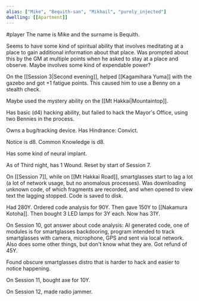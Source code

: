 ```yaml
---
alias: ["Mike", "Bequith-san", "Mikhail", "purely_injected"]
dwelling: [[Apartment]]
---
```

#player
The name is Mike and the surname is Bequith.

Seems to have some kind of spiritual ability that involves meditating at a place to gain additional information about that place. Was prompted about this by the GM at multiple points when he asked to stay at a place and observe. Maybe involves some kind of expendable power?

On the [[Session 3|Second evening]], helped [[Kagamihara Yuma]] with the gazebo and got +1 fatigue points. This caused him to use a Benny on a stealth check.

Maybe used the mystery ability on the [[Mt Hakkai|Mountaintop]].

Has basic (d4) hacking ability, but failed to hack the Mayor's Office, using two Bennies in the process.

Owns a bug/tracking device.
Has Hindrance: Convict.

Notice is d8.
Common Knowledge is d8.

Has some kind of neural implant.

As of Third night, has 1 Wound. Reset by start of Session 7.

On [[Session 7]], while on [[Mt Hakkai Road]], smartglasses start to lag a lot (a lot of network usage, but no anomalous processes).
Was downloading unknown code, of which fragments are recorded, and when opened to view text the lagging stopped.
Code is saved to disk.

Had 280Y.
Ordered code analysis for 90Y. 
Then gave 150Y to [[Nakamura Kotoha]].
Then bought 3 LED lamps for 3Y each.
Now has 31Y.

On Session 10, got answer about code analysis: AI generated code,
one of modules is for smartglasses backdooring,
program intended to track smartglasses with camera, microphone, GPS and sent via local network. Also does some other things, but don't know what they are.
Got refund of 45Y.

Found obscure smartglasses distro that is harder to hack and easier to notice happening.

On Session 11, bought axe for 10Y.

On Session 12, made radio jammer.